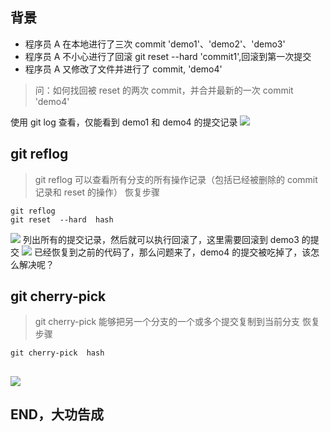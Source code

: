 ## 背景

- 程序员 A 在本地进行了三次 commit 'demo1'、'demo2'、'demo3'
- 程序员 A 不小心进行了回滚 git reset --hard 'commit1',回滚到第一次提交
- 程序员 A 又修改了文件并进行了 commit, 'demo4'

> 问：如何找回被 reset 的两次 commit，并合并最新的一次 commit 'demo4'

使用 git log 查看，仅能看到 demo1 和 demo4 的提交记录
![](https://upload-images.jianshu.io/upload_images/10390288-d7a342e7b9d7844b.png?imageMogr2/auto-orient/strip%7CimageView2/2/w/1240)

## git reflog

> git reflog 可以查看所有分支的所有操作记录（包括已经被删除的 commit 记录和 reset 的操作）
> 恢复步骤

```
git reflog
git reset  --hard  hash
```

![](https://upload-images.jianshu.io/upload_images/10390288-5498290adc23bd74.png?imageMogr2/auto-orient/strip%7CimageView2/2/w/1240)
列出所有的提交记录，然后就可以执行回滚了，这里需要回滚到 demo3 的提交
![](https://upload-images.jianshu.io/upload_images/10390288-ba529e1fe298d795.png?imageMogr2/auto-orient/strip%7CimageView2/2/w/1240)
已经恢复到之前的代码了，那么问题来了，demo4 的提交被吃掉了，该怎么解决呢？

## git cherry-pick

> git cherry-pick 能够把另一个分支的一个或多个提交复制到当前分支
> 恢复步骤

```
git cherry-pick  hash
```

## ![](https://upload-images.jianshu.io/upload_images/10390288-057b7c2ce2766f35.png?imageMogr2/auto-orient/strip%7CimageView2/2/w/1240)

## END，大功告成
